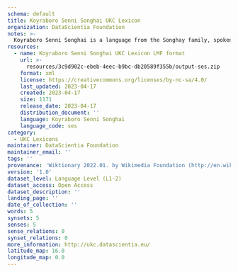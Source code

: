 ```yaml
---
schema: default
title: Koyraboro Senni Songhai UKC Lexicon
organization: DataScientia Foundation
notes: >-
  Koyraboro Senni Songhai is a language from the Songhay family, spoken in Africa. The UKC Lexicon of Koyraboro Senni Songhai is represented as a lexico-semantic network. It consists of words, word senses, synsets, as well as sense-level and synset-level relationships.
resources:
  - name: Koyraboro Senni Songhai UKC Lexicon LMF format
    url: >-
      resources/3c9d902c-ebeb-4eec-b9bc-db20589f355b/output-ses.zip
    format: xml
    license: https://creativecommons.org/licenses/by-nc-sa/4.0/
    last_updated: 2023-04-17
    created: 2023-04-17
    size: 1171
    release_date: 2023-04-17
    distribution_document: ''
    language: Koyraboro Senni Songhai
    language_code: ses
category:
  - UKC Lexicons
maintainer: DataScientia Foundation
maintainer_email: ''
tags: ''
provenance: 'Wiktionary 2022.01. by Wikimedia Foundation (http://en.wiktionary.org); Princeton WordNet 2.1 by Princeton University (https://wordnet.princeton.edu)'
version: '1.0'
dataset_level: Language Level (L1-2)
dataset_access: Open Access
dataset_description: ''
landing_page: ''
date_of_collection: ''
words: 5
synsets: 5
senses: 5
sense_relations: 0
synset_relations: 0
more_information: http://ukc.datascientia.eu/
latitude_map: 16.0
longitude_map: 0.0
---
```

